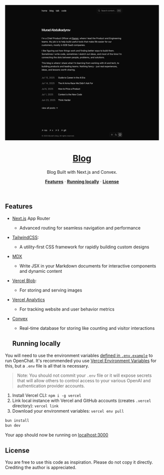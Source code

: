 <a href="https://murabcd.vercel.app">
  <img alt="An Open-source AI Chatbot Built With Next.js." src="./public/preview/blog.png">
  <h1 align="center">Blog</h1>
</a>

<p align="center">
  Blog Built with Next.js and Convex.
</p>

<p align="center">
  <a href="#features"><strong>Features</strong></a> ·
  <a href="#running-locally"><strong>Running locally</strong></a> ·
  <a href="#license"><strong>License</strong></a>
</p>
<br/>


## Features

- [Next.js](https://nextjs.org) App Router
  - Advanced routing for seamless navigation and performance
- [TailwindCSS](https://tailwindcss.com/):
  - A utility-first CSS framework for rapidly building custom designs
- [MDX](https://mdxjs.com/)
  - Write JSX in your Markdown documents for interactive components and dynamic content
- [Vercel Blob](https://vercel.com/docs/storage/vercel-blob):
  - For storing and serving images
- [Vercel Analytics](https://vercel.com/analytics)
  - For tracking website and user behavior metrics
- [Convex](https://www.convex.dev/)
  - Real-time database for storing like counting and visitor interactions


  ## Running locally

You will need to use the environment variables [defined in `.env.example`](.env.example) to run OpenChat. It's recommended you use [Vercel Environment Variables](https://vercel.com/docs/projects/environment-variables) for this, but a `.env` file is all that is necessary.

> Note: You should not commit your `.env` file or it will expose secrets that will allow others to control access to your various OpenAI and authentication provider accounts.

1. Install Vercel CLI: `npm i -g vercel`
2. Link local instance with Vercel and GitHub accounts (creates `.vercel` directory): `vercel link`
3. Download your environment variables: `vercel env pull`

```bash
bun install
bun dev
```

Your app should now be running on [localhost:3000](http://localhost:3000/)


## License

You are free to use this code as inspiration. Please do not copy it directly. Crediting the author is appreciated.
